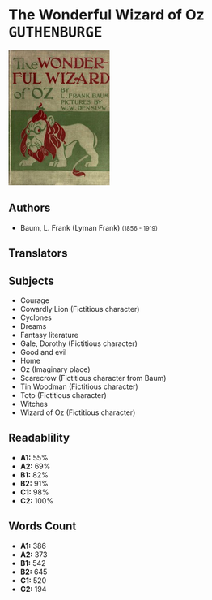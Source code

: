 # The Wonderful Wizard of Oz <kbd>GUTHENBURGE</kbd>

![](./cover.medium.jpg "")

## Authors


 - Baum, L. Frank (Lyman Frank) <small>(1856 - 1919)</small>

## Translators



## Subjects


 - Courage
 - Cowardly Lion (Fictitious character)
 - Cyclones
 - Dreams
 - Fantasy literature
 - Gale, Dorothy (Fictitious character)
 - Good and evil
 - Home
 - Oz (Imaginary place)
 - Scarecrow (Fictitious character from Baum)
 - Tin Woodman (Fictitious character)
 - Toto (Fictitious character)
 - Witches
 - Wizard of Oz (Fictitious character)

## Readablility


 - **A1:** 55%
 - **A2:** 69%
 - **B1:** 82%
 - **B2:** 91%
 - **C1:** 98%
 - **C2:** 100%

## Words Count


 - **A1:** 386
 - **A2:** 373
 - **B1:** 542
 - **B2:** 645
 - **C1:** 520
 - **C2:** 194
